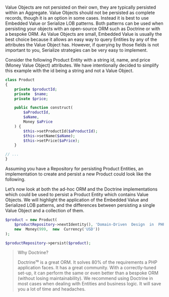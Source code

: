 Value Objects are not persisted on their own, they are typically persisted within an Aggregate. Value Objects should not be persisted as complete records, though it is an option in some cases. Instead it is best to use Embedded Value or Serialize LOB patterns. Both patterns can be used when persisting your objects with an open-source ORM such as Doctrine or with a bespoke ORM. As Value Objects are small, Embedded Value is usually the best choice because it allows an easy way to query Entities by any of the attributes the Value Object has. However, if querying by those fields is not important to you, Serialize strategies can be very easy to implement.

Consider the following Product Entity with a string id, name, and price \(Money Value Object\) attributes. We have intentionally decided to simplify this example with the id being a string and not a Value Object.

```php
class Product
{
    private $productId;
    private  $name; 
    private $price;

    public function construct(
        $aProductId,
        $aName,
        Money $aPrice
    ) {
        $this->setProductId($aProductId);
        $this->setName($aName);
        $this->setPrice($aPrice);
    }

// ...
}
```

Assuming you have a Repository for persisting Product Entities, an implementation to create and persist a new Product could look like the following.

Let’s now look at both the ad-hoc ORM and the Doctrine implementations which could be used to persist a Product Entity which contains Value Objects. We will highlight the application of the Embedded Value and Serialized LOB patterns, and the differences between persisting a single Value Object and a collection of them.

```php
$product = new Product(
    $productRepository->nextIdentity(), 'Domain-Driven  Design  in  PHP',
    new  Money(999,  new  Currency('USD'))
);

$productRepository->persist($product);
```

> Why Doctrine?
>
> Doctrine¹⁰ is a great ORM. It solves 80% of the requirements a PHP application faces. It has a great community. With a correctly-tuned set-up, it can perform the same or even better than a bespoke ORM \(without losing maintainability\). We recommend using Doctrine in most cases when dealing with Entities and business logic. It will save you a lot of time and headaches.



